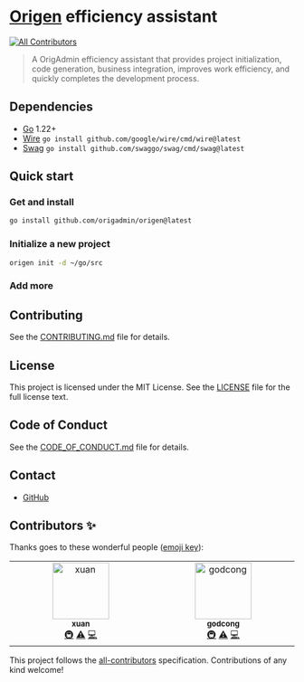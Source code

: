 # [Origen](https://github.com/origadmin/origen) efficiency assistant
<!-- ALL-CONTRIBUTORS-BADGE:START - Do not remove or modify this section -->
[![All Contributors](https://img.shields.io/badge/all_contributors-2-orange.svg?style=flat-square)](#contributors-)
<!-- ALL-CONTRIBUTORS-BADGE:END -->

> A OrigAdmin efficiency assistant that provides project initialization, code generation, business integration, improves work efficiency, and quickly completes the development process.

## Dependencies

- [Go](https://golang.org/) 1.22+
- [Wire](github.com/google/wire) `go install github.com/google/wire/cmd/wire@latest`
- [Swag](github.com/swaggo/swag) `go install github.com/swaggo/swag/cmd/swag@latest`

## Quick start

### Get and install

```bash
go install github.com/origadmin/origen@latest
```

### Initialize a new project

```bash
origen init -d ~/go/src
```

### Add more

## Contributing

See the [CONTRIBUTING.md](.github/CONTRIBUTING.md) file for details.

## License

This project is licensed under the MIT License. See the [LICENSE](LICENSE) file for the full license text.

## Code of Conduct

See the [CODE_OF_CONDUCT.md](.github/CODE_OF_CONDUCT.md) file for details.

## Contact

- [GitHub](https://github.com/origadmin)


## Contributors ✨

Thanks goes to these wonderful people ([emoji key](https://allcontributors.org/docs/en/emoji-key)):

<!-- ALL-CONTRIBUTORS-LIST:START - Do not remove or modify this section -->
<!-- prettier-ignore-start -->
<!-- markdownlint-disable -->
<table>
  <tbody>
    <tr>
      <td align="center" valign="top" width="14.28%"><a href="http://www.exuan.org"><img src="https://avatars.githubusercontent.com/u/1683921?v=4?s=100" width="100px;" alt="xuan"/><br /><sub><b>xuan</b></sub></a><br /><a href="#infra-exuan" title="Infrastructure (Hosting, Build-Tools, etc)">🚇</a> <a href="https://github.com/origadmin/origen/commits?author=exuan" title="Tests">⚠️</a> <a href="https://github.com/origadmin/origen/commits?author=exuan" title="Code">💻</a></td>
      <td align="center" valign="top" width="14.28%"><a href="https://github.com/godcong"><img src="https://avatars.githubusercontent.com/u/2727298?v=4?s=100" width="100px;" alt="godcong"/><br /><sub><b>godcong</b></sub></a><br /><a href="#infra-godcong" title="Infrastructure (Hosting, Build-Tools, etc)">🚇</a> <a href="https://github.com/origadmin/origen/commits?author=godcong" title="Tests">⚠️</a> <a href="https://github.com/origadmin/origen/commits?author=godcong" title="Code">💻</a></td>
    </tr>
  </tbody>
</table>

<!-- markdownlint-restore -->
<!-- prettier-ignore-end -->

<!-- ALL-CONTRIBUTORS-LIST:END -->

This project follows the [all-contributors](https://github.com/all-contributors/all-contributors) specification. Contributions of any kind welcome!